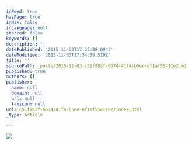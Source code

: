 ```yaml
---
inFeed: true
hasPage: true
inNav: false
inLanguage: null
starred: false
keywords: []
description: ''
datePublished: '2015-11-03T17:35:08.094Z'
dateModified: '2015-11-03T17:34:58.519Z'
title: ''
sourcePath: _posts/2015-11-03-c51f983f-6674-41f4-b5ee-ef1af55411e2.md
published: true
authors: []
publisher:
  name: null
  domain: null
  url: null
  favicon: null
url: c51f983f-6674-41f4-b5ee-ef1af55411e2/index.html
_type: Article

---
```

![](https://the-grid-user-content.s3-us-west-2.amazonaws.com/c40788e7-8885-4331-8bbe-c3a76536effe.png)